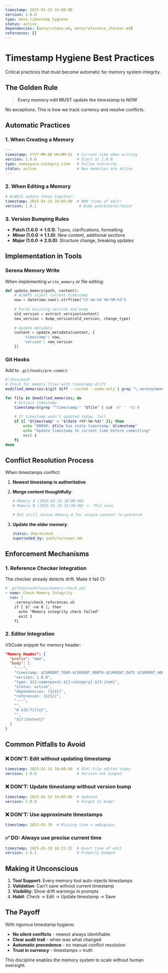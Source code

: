 ```yaml
---
timestamp: 2025-01-19 16:00:00
version: 1.0.0
type: meta.timestamp_hygiene
status: active
dependencies: [meta/schema.md, meta/reference_checker.md]
references: []
---
```


# Timestamp Hygiene Best Practices

Critical practices that must become automatic for memory system integrity.

## The Golden Rule

> **Every memory edit MUST update the timestamp to NOW**

No exceptions. This is how we track currency and resolve conflicts.

## Automatic Practices

### 1. **When Creating a Memory**
```yaml
---
timestamp: YYYY-MM-DD HH:MM:SS  # Current time when writing
version: 1.0.0                  # Start at 1.0.0
type: namespace.category.item   # Follow hierarchy
status: active                  # New memories are active
---
```

### 2. **When Editing a Memory**
```yaml
# ALWAYS update these together:
timestamp: 2025-01-19 16:05:00  # NOW (time of edit)
version: 1.0.1                   # Bump patch/minor/major
```

### 3. **Version Bumping Rules**
- **Patch (1.0.0 → 1.0.1)**: Typos, clarifications, formatting
- **Minor (1.0.0 → 1.1.0)**: New content, additional sections
- **Major (1.0.0 → 2.0.0)**: Structure change, breaking updates

## Implementation in Tools

### Serena Memory Write
When implementing `write_memory` or file editing:
```python
def update_memory(path, content):
    # ALWAYS inject current timestamp
    now = datetime.now().strftime("%Y-%m-%d %H:%M:%S")
    
    # Parse existing version and bump
    old_version = extract_version(content)
    new_version = bump_version(old_version, change_type)
    
    # Update metadata
    content = update_metadata(content, {
        'timestamp': now,
        'version': new_version
    })
```

### Git Hooks
Add to `.git/hooks/pre-commit`:
```bash
#!/bin/bash
# Check for memory files with timestamp drift
modified_memories=$(git diff --cached --name-only | grep "\.serena/memories/.*\.md$")

for file in $modified_memories; do
    # Extract timestamp
    timestamp=$(grep "^timestamp:" "$file" | cut -d' ' -f2-)
    
    # If timestamp wasn't updated today, fail
    if [[ "$timestamp" < "$(date +%Y-%m-%d)" ]]; then
        echo "ERROR: $file has stale timestamp: $timestamp"
        echo "Update timestamp to current time before committing"
        exit 1
    fi
done
```

## Conflict Resolution Process

When timestamps conflict:

1. **Newest timestamp is authoritative**
2. **Merge content thoughtfully**:
   ```yaml
   # Memory A (2025-01-19 10:00:00)
   # Memory B (2025-01-19 15:00:00) <- This wins
   
   # But still review Memory A for unique content to preserve
   ```

3. **Update the older memory**:
   ```yaml
   status: deprecated
   superseded_by: path/to/newer.md
   ```

## Enforcement Mechanisms

### 1. **Reference Checker Integration**
The checker already detects drift. Make it fail CI:
```yaml
# .github/workflows/memory-check.yml
- name: Check Memory Integrity
  run: |
    .serena/check_references.sh
    if [ $? -ne 0 ]; then
      echo "Memory integrity check failed"
      exit 1
    fi
```

### 2. **Editor Integration**
VSCode snippet for memory header:
```json
"Memory Header": {
  "prefix": "mem",
  "body": [
    "---",
    "timestamp: $CURRENT_YEAR-$CURRENT_MONTH-$CURRENT_DATE $CURRENT_HOUR:$CURRENT_MINUTE:00",
    "version: 1.0.0",
    "type: ${1:namespace}.${2:category}.${3:item}",
    "status: active",
    "dependencies: [${4}]",
    "references: [${5}]",
    "---",
    "",
    "# ${6:Title}",
    "",
    "${7:Content}"
  ]
}
```

## Common Pitfalls to Avoid

### ❌ DON'T: Edit without updating timestamp
```yaml
timestamp: 2025-01-15 10:00:00  # Old! File edited today
version: 1.0.0                  # Version not bumped
```

### ❌ DON'T: Update timestamp without version bump
```yaml
timestamp: 2025-01-19 16:00:00  # Updated
version: 1.0.0                  # Forgot to bump!
```

### ❌ DON'T: Use approximate timestamps
```yaml
timestamp: 2025-01-19  # Missing time = ambiguous
```

### ✅ DO: Always use precise current time
```yaml
timestamp: 2025-01-19 16:15:32  # Exact time of edit
version: 1.0.1                  # Properly bumped
```

## Making it Unconscious

1. **Tool Support**: Every memory tool auto-injects timestamps
2. **Validation**: Can't save without current timestamp
3. **Visibility**: Show drift warnings in prompts
4. **Habit**: Check → Edit → Update timestamp → Save

## The Payoff

With rigorous timestamp hygiene:
- **No silent conflicts** - newest always identifiable
- **Clear audit trail** - when was what changed
- **Automatic precedence** - no manual conflict resolution
- **Trust in currency** - timestamps = truth

This discipline enables the memory system to scale without human oversight.